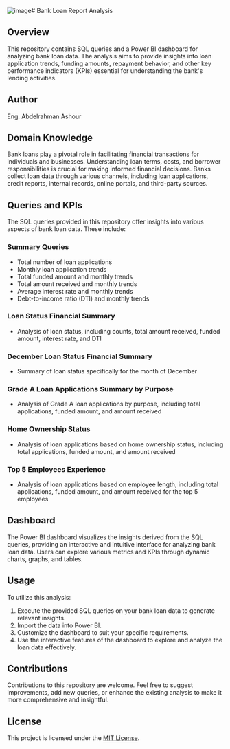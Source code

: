 ![image](https://github.com/Abdoo50/Bank-Loan-Report-Analysis/assets/97554939/ff9bbbe0-c8cc-4b3c-8a22-0ae0a62df500)# Bank Loan Report Analysis

## Overview
This repository contains SQL queries and a Power BI dashboard for analyzing bank loan data. The analysis aims to provide insights into loan application trends, funding amounts, repayment behavior, and other key performance indicators (KPIs) essential for understanding the bank's lending activities.

## Author
Eng. Abdelrahman Ashour

## Domain Knowledge
Bank loans play a pivotal role in facilitating financial transactions for individuals and businesses. Understanding loan terms, costs, and borrower responsibilities is crucial for making informed financial decisions. Banks collect loan data through various channels, including loan applications, credit reports, internal records, online portals, and third-party sources.

## Queries and KPIs
The SQL queries provided in this repository offer insights into various aspects of bank loan data. These include:

### Summary Queries
- Total number of loan applications
- Monthly loan application trends
- Total funded amount and monthly trends
- Total amount received and monthly trends
- Average interest rate and monthly trends
- Debt-to-income ratio (DTI) and monthly trends

### Loan Status Financial Summary
- Analysis of loan status, including counts, total amount received, funded amount, interest rate, and DTI

### December Loan Status Financial Summary
- Summary of loan status specifically for the month of December

### Grade A Loan Applications Summary by Purpose
- Analysis of Grade A loan applications by purpose, including total applications, funded amount, and amount received

### Home Ownership Status
- Analysis of loan applications based on home ownership status, including total applications, funded amount, and amount received

### Top 5 Employees Experience
- Analysis of loan applications based on employee length, including total applications, funded amount, and amount received for the top 5 employees

## Dashboard
The Power BI dashboard visualizes the insights derived from the SQL queries, providing an interactive and intuitive interface for analyzing bank loan data. Users can explore various metrics and KPIs through dynamic charts, graphs, and tables.

## Usage
To utilize this analysis:
1. Execute the provided SQL queries on your bank loan data to generate relevant insights.
2. Import the data into Power BI.
3. Customize the dashboard to suit your specific requirements.
4. Use the interactive features of the dashboard to explore and analyze the loan data effectively.

## Contributions
Contributions to this repository are welcome. Feel free to suggest improvements, add new queries, or enhance the existing analysis to make it more comprehensive and insightful.

## License
This project is licensed under the [MIT License](LICENSE).
